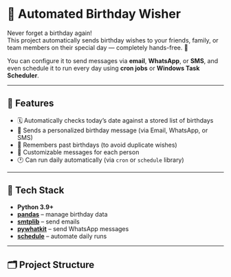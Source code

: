 # 🎉 Automated Birthday Wisher

Never forget a birthday again!  
This project automatically sends birthday wishes to your friends, family, or team members on their special day — completely hands-free. 🥳  

You can configure it to send messages via **email**, **WhatsApp**, or **SMS**, and even schedule it to run every day using **cron jobs** or **Windows Task Scheduler**.

---

## 🚀 Features

- 🗓️ Automatically checks today’s date against a stored list of birthdays  
- 💌 Sends a personalized birthday message (via Email, WhatsApp, or SMS)  
- 🧠 Remembers past birthdays (to avoid duplicate wishes)  
- 💬 Customizable messages for each person  
- 🕐 Can run daily automatically (via `cron` or `schedule` library)

---

## 🧰 Tech Stack

- **Python 3.9+**
- [**pandas**](https://pandas.pydata.org/) – manage birthday data  
- [**smtplib**](https://docs.python.org/3/library/smtplib.html) – send emails  
- [**pywhatkit**](https://pypi.org/project/pywhatkit/) – send WhatsApp messages  
- [**schedule**](https://pypi.org/project/schedule/) – automate daily runs  

---

## 🗂️ Project Structure

